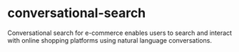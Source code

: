 # conversational-search
Conversational search for e-commerce enables users to search and interact with online shopping platforms using natural language conversations.
